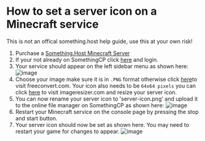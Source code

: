 # How to set a server icon on a Minecraft service

This is not an offical something.host help guide, use this at your own risk!

1. Purchase a [Something.Host Minecraft Server](https://something.host/en/products/minecraft/)
2. If your not already on SomethingCP click [here](https://cp.something.host) and login.
4. Your service should appear on the left sidebar menu as shown here: ![image](https://my-nan-has.zero-ping.cloud/YWXl)
5. Choose your image make sure it is in `.PNG` format otherwise click [here](https://www.freeconvert.com/png-converter)to visit freeconvert.com. Your icon also needs to be `64x64 pixels` you can click [here](https://imageresizer.com) to visit imageresizer.com and resize your server icon.
7. You can now rename your server icon to 'server-icon.png' and upload it to the online file manager on SomethingCP as shown here: ![image](https://my-nan-has.zero-ping.cloud/vscI)
8. Restart your Minecraft service on the console page by pressing the stop and start button.
9. Your server icon should now be set as shown here. You may need to restart your game for changes to appear. ![image](https://my-nan-has.zero-ping.cloud/B68U)
